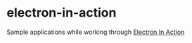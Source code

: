 # electron-in-action

Sample applications while working through [Electron In Action](https://www.manning.com/books/electron-in-action)
